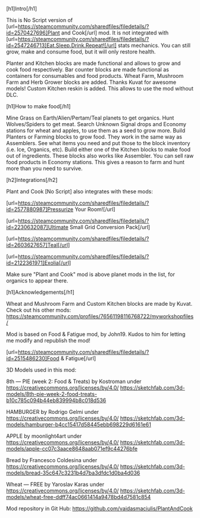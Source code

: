 [h1]Intro[/h1] 

This is No Script version of [url=https://steamcommunity.com/sharedfiles/filedetails/?id=2570427696]Plant and Cook[/url] mod.
It is not integrated with [url=https://steamcommunity.com/sharedfiles/filedetails/?id=2547246713]Eat.Sleep.Drink.Repeat![/url] stats mechanics. You can still grow, make and consume food, but it will only restore health.

Planter and Kitchen blocks are made functional and allows to grow and cook food respectively.
Bar counter blocks are made functional as containers for consumables and food products.
Wheat Farm, Mushroom Farm and Herb Grower blocks are added. Thanks Kuvat for awesome models!
Custom Kitchen reskin is added. This allows to use the mod without DLC.


[h1]How to make food[/h1]

Mine Grass on Earth/Alien/Pertam/Teal planets to get organics.
Hunt Wolves/Spiders to get meat.
Search Unknown Signal drops and Economy stations for wheat and apples, to use them as a seed to grow more.
Build Planters or Farming blocks to grow food. They work in the same way as Assemblers. See what items you need and put those to the block inventory (i.e. Ice, Organics, etc).
Build either one of the Kitchen blocks to make food out of ingredients. These blocks also works like Assembler.
You can sell raw food products in Economy stations. This gives a reason to farm and hunt more than you need to survive.


[h2]Integrations[/h2]

Plant and Cook [No Script] also integrates with these mods:

[url=https://steamcommunity.com/sharedfiles/filedetails/?id=2577880987]Pressurize Your Room![/url]

[url=https://steamcommunity.com/sharedfiles/filedetails/?id=2230632087]Ultimate Small Grid Conversion Pack[/url]

[url=https://steamcommunity.com/sharedfiles/filedetails/?id=2603627657]Teal[/url]

[url=https://steamcommunity.com/sharedfiles/filedetails/?id=2122361971]Exolia[/url]

Make sure "Plant and Cook" mod is above planet mods in the list, for organics to appear there.


[h1]Acknowledgements[/h1]

Wheat and Mushroom Farm and Custom Kitchen blocks are made by Kuvat. Check out his other mods:
https://steamcommunity.com/profiles/76561198116768722/myworkshopfiles/

Mod is based on Food & Fatigue mod, by John19. Kudos to him for letting me modify and republish the mod!

[url=https://steamcommunity.com/sharedfiles/filedetails/?id=2515486230]Food & Fatigue[/url]


3D Models used in this mod:

8th — PIE (week 2: Food & Treats) by Kostroman under https://creativecommons.org/licenses/by/4.0/
https://sketchfab.com/3d-models/8th-pie-week-2-food-treats-b10c785c094b44eb839994b8c018d536

HAMBURGER by Rodrigo Gelmi under https://creativecommons.org/licenses/by/4.0/
https://sketchfab.com/3d-models/hamburger-b4cc15417d58445ebb698229d6161e61

APPLE by moonlight4art under https://creativecommons.org/licenses/by/4.0/
https://sketchfab.com/3d-models/apple-cc07c3aace8648aab071ef9c44276bfe

Bread by Francesco Coldesina under https://creativecommons.org/licenses/by/4.0/
https://sketchfab.com/3d-models/bread-35c647c3231b4d7ba3dfdc1d0ba4d036

Wheat — FREE by Yaroslav Karas under https://creativecommons.org/licenses/by/4.0/
https://sketchfab.com/3d-models/wheat-free-ddff74ac0661414a9478bd4d7581c854


Mod repository in Git Hub: https://github.com/vaidasmaciulis/PlantAndCook